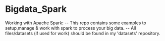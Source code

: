 # Bigdata_Spark
Working with Apache Spark:
-- This repo contains some examples to setup,manage & work with spark to process your big data.
               -- All files/datasets (if used for work) should be found in my 'datasets' repository.

